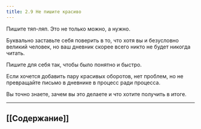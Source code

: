```yaml
---
title: 2.9 Не пишите красиво
---
```

Пишите тяп-ляп. Это не только можно, а нужно.

Буквально заставьте себя поверить в то, что хотя вы и безусловно великий человек, но ваш дневник скорее всего никто не будет никогда читать.

Пишите для себя так, чтобы было понятно и быстро.

Если хочется добавить пару красивых оборотов, нет проблем, но не превращайте письмо в дневнике в процесс ради процесса. 

Вы точно знаете, зачем вы это делаете и что хотите получить в итоге.

---
## [[Содержание]]